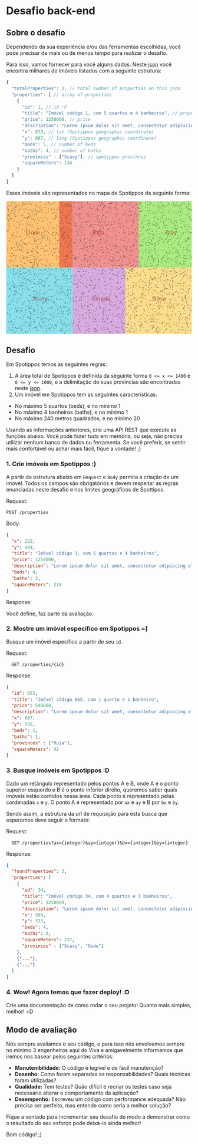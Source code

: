 # Desafio back-end

## Sobre o desafio


Dependendo da sua experiência e/ou das ferramentas escolhidas, você pode precisar de mais ou de menos tempo para realizar o desafio.

Para isso, vamos fornecer para você alguns dados. Neste [json](properties.json) você encontra milhares de imóveis listados com a seguinte estrutura:

```javascript
{
  "totalProperties": 1, // total number of properties on this json
  "properties": [ // array of properties
    {
      "id": 1, // id :P
      "title": "Imóvel código 1, com 5 quartos e 4 banheiros", // property title
      "price": 1250000, // price
      "description": "Lorem ipsum dolor sit amet, consectetur adipiscing elit.", // description
      "x": 870, // lat (Spotippos geographic coordinate)
      "y": 867, // long (Spotippos geographic coordinate)
      "beds": 5, // number of beds
      "baths": 4, // number of baths
      "provinces" : ["Scavy"], // spotippos provinces
      "squareMeters": 134
    }
  ]
}
```

Esses imóveis são representados no mapa de Spotippos da seguinte forma:

![Imóveis de Spotippos](public/images/spotippos.png)

## Desafio

Em Spotippos temos as seguintes regras:

1. A área total de Spotippos é definida da seguinte forma `0 <= x <= 1400` e `0 <= y <= 1000`, e a delimitação de suas províncias são encontradas neste [json](provinces.json).
2. Um imóvel em Spotippos tem as seguintes características:
  - No máximo 5 quartos (beds), e no mínimo 1
  - No máximo 4 banheiros (baths), e no mínimo 1
  - No máximo 240 metros quadrados, e no mínimo 20

Usando as informações anteriores, crie uma API REST que execute as funções abaixo. Você pode fazer tudo em memória, ou seja, não precisa utilizar nenhum banco de dados ou ferramenta. Se você preferir, se sentir mais confortável ou achar mais fácil, fique a vontade! ;)

### 1. Crie imóveis em Spotippos :)

A partir da estrutura abaixo em `Request` e `Body` permita a criação de um imóvel. Todos os campos são obrigatórios e devem respeitar as regras enunciadas neste desafio e nos limites geográficos de Spottipos.

Request:
```
POST /properties
```

Body:
```json
{
  "x": 222,
  "y": 444,
  "title": "Imóvel código 1, com 5 quartos e 4 banheiros",
  "price": 1250000,
  "description": "Lorem ipsum dolor sit amet, consectetur adipiscing elit.",
  "beds": 4,
  "baths": 3,
  "squareMeters": 210
}
```

Response:

Você define, faz parte da avaliação.

### 2. Mostre um imóvel específico em Spotippos =]

Busque um imóvel específico a partir de seu `id`.

Request:
```
  GET /properties/{id}
```

Response:

```json
{
  "id": 665,
  "title": "Imóvel código 665, com 1 quarto e 1 banheiro",
  "price": 540000,
  "description": "Lorem ipsum dolor sit amet, consectetur adipiscing elit.",
  "x": 667,
  "y": 556,
  "beds": 1,
  "baths": 1,
  "provinces" : ["Ruja"],
  "squareMeters": 42
}
```

### 3. Busque imóveis em Spotippos :D

Dado um retângulo representado pelos pontos A e B, onde A é o ponto superior esquerdo e B é o ponto inferior direito, queremos saber quais imóveis estão contidos nessa área. Cada ponto é representado pelas cordenadas `x` e `y`. O ponto A é representado por `ax` e `ay` e B por `bx` e `by`.

Sendo assim, a estrutura da url de requisição para esta busca que esperamos deve seguir o formato:

Request:
```
  GET /properties?ax={integer}&ay={integer}&bx={integer}&by={integer}
```

Response:

```json
{
  "foundProperties": 3,
  "properties": [
    {
      "id": 34,
      "title": "Imóvel código 34, com 4 quartos e 3 banheiros",
      "price": 1250000,
      "description": "Lorem ipsum dolor sit amet, consectetur adipiscing elit.",
      "x": 999,
      "y": 333,
      "beds": 4,
      "baths": 3,
      "squareMeters": 237,
      "provinces" : ["Scavy", "Gode"]
    },
    {"..."},
    {"..."}
  ]
}
```

### 4. Wow! Agora temos que fazer deploy! :D

Crie uma documentação de como rodar o seu projeto! Quanto mais simples, melhor! =D

## Modo de avaliação

Nós sempre avaliamos o seu código, e para isso nós envolvemos sempre no mínimo 3 engenheiros aqui do Viva e amigavelmente informamos que iremos nos basear pelos seguintes critérios:

* **Manutenibilidade:** O código é legível e de fácil manutenção?
* **Desenho:** Como foram separadas as responsabilidades? Quais técnicas foram utilizadas?
* **Qualidade:** Tem testes? Quão difícil é recriar os testes caso seja necessário alterar o comportamento da aplicação?
* **Desempenho:** Escreveu um código com performance adequada? Não precisa ser perfeito, mas entende como seria a melhor solução?

Fique a vontade para incrementar seu desafio de modo a demonstrar como o resultado do seu esforço pode deixá-lo ainda melhor!

Bom código! ;)
